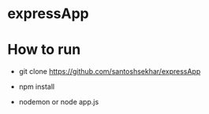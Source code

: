 # expressApp

# How to run

- git clone https://github.com/santoshsekhar/expressApp

- npm install

- nodemon or node app.js

